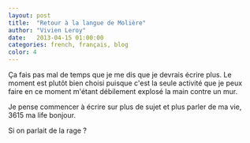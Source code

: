 ```yaml
---
layout: post
title:  "Retour à la langue de Molière"
author: "Vivien Leroy"
date:   2013-04-15 01:00:00
categories: french, français, blog 
color: 4
---
```

	
Ça fais pas mal de temps que je me dis que je devrais écrire plus. Le moment est plutôt bien choisi puisque c'est la seule activité que je peux faire en ce moment m'étant débilement explosé la main contre un mur.

Je pense commencer à écrire sur plus de sujet et plus parler de ma vie, 3615 ma life bonjour.


Si on parlait de la rage ?